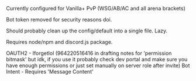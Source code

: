 Currently configured for Vanilla+ PvP (WSG/AB/AC and all arena brackets) 

Bot token removed for security reasons doi.

Should probably clean up the config/default into a single file. Lazy.

Requires node/npm and discord.js package. 

OAUTH2 - Iforgetlol (964220516416 in drafting notes for 'permission bitmask' but idk, if you use it probably check dev portal and make sure you have enough permissions or just set manually on server role after invite)
Bot Intent - Requires 'Message Content' 
